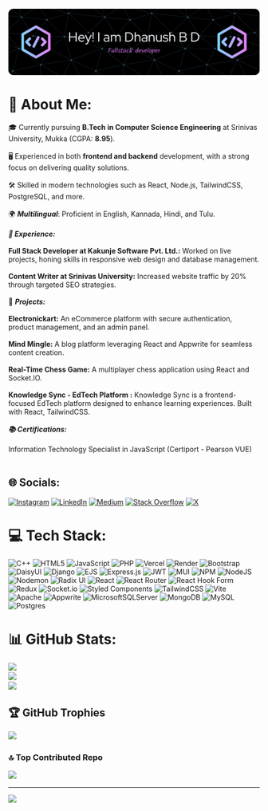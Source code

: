 ![Header](./header.png)

# 💫 About Me:
🎓 Currently pursuing **B.Tech in Computer Science Engineering** at Srinivas University, Mukka (CGPA: **8.95**).<br><br>🖥️ Experienced in both **frontend and backend** development, with a strong focus on delivering quality solutions.<br><br>🛠️ Skilled in modern technologies such as React, Node.js, TailwindCSS, PostgreSQL, and more.<br><br>🌍 ***Multilingual***: Proficient in English, Kannada, Hindi, and Tulu.<br><br>***💼 Experience:***<br><br>**Full Stack Developer at Kakunje Software Pvt. Ltd.:** Worked on live projects, honing skills in responsive web design and database management.<br><br>**Content Writer at Srinivas University:** Increased website traffic by 20% through targeted SEO strategies.<br><br>🚀 ***Projects:***<br><br>**Electronickart:** An eCommerce platform with secure authentication, product management, and an admin panel.<br><br>**Mind Mingle:** A blog platform leveraging React and Appwrite for seamless content creation.<br><br>**Real-Time Chess Game:** A multiplayer chess application using React and Socket.IO.<br><br>**Knowledge Sync - EdTech Platform :** Knowledge Sync is a frontend-focused EdTech platform designed to enhance learning experiences. Built with React, TailwindCSS.<br><br>***📚 Certifications:*** <br><br>Information Technology Specialist in JavaScript (Certiport - Pearson VUE)<br><br>



## 🌐 Socials:
[![Instagram](https://img.shields.io/badge/Instagram-%23E4405F.svg?logo=Instagram&logoColor=white)](https://www.instagram.com/___dhanush__03/) [![LinkedIn](https://img.shields.io/badge/LinkedIn-%230077B5.svg?logo=linkedin&logoColor=white)](https://www.linkedin.com/in/dhanushbd03/) [![Medium](https://img.shields.io/badge/Medium-12100E?logo=medium&logoColor=white)](https://medium.com/@dhanushbd03) [![Stack Overflow](https://img.shields.io/badge/-Stackoverflow-FE7A16?logo=stack-overflow&logoColor=white)](https://stackoverflow.com/users/23475859) [![X](https://img.shields.io/badge/X-black.svg?logo=X&logoColor=white)](https://x.com/dhanushbd03) 

# 💻 Tech Stack:
![C++](https://img.shields.io/badge/c++-%2300599C.svg?style=plastic&logo=c%2B%2B&logoColor=white) ![HTML5](https://img.shields.io/badge/html5-%23E34F26.svg?style=plastic&logo=html5&logoColor=white) ![JavaScript](https://img.shields.io/badge/javascript-%23323330.svg?style=plastic&logo=javascript&logoColor=%23F7DF1E) ![PHP](https://img.shields.io/badge/php-%23777BB4.svg?style=plastic&logo=php&logoColor=white) ![Vercel](https://img.shields.io/badge/vercel-%23000000.svg?style=plastic&logo=vercel&logoColor=white) ![Render](https://img.shields.io/badge/Render-%46E3B7.svg?style=plastic&logo=render&logoColor=white) ![Bootstrap](https://img.shields.io/badge/bootstrap-%238511FA.svg?style=plastic&logo=bootstrap&logoColor=white) ![DaisyUI](https://img.shields.io/badge/daisyui-5A0EF8?style=plastic&logo=daisyui&logoColor=white) ![Django](https://img.shields.io/badge/django-%23092E20.svg?style=plastic&logo=django&logoColor=white) ![EJS](https://img.shields.io/badge/ejs-%23B4CA65.svg?style=plastic&logo=ejs&logoColor=black) ![Express.js](https://img.shields.io/badge/express.js-%23404d59.svg?style=plastic&logo=express&logoColor=%2361DAFB) ![JWT](https://img.shields.io/badge/JWT-black?style=plastic&logo=JSON%20web%20tokens) ![MUI](https://img.shields.io/badge/MUI-%230081CB.svg?style=plastic&logo=mui&logoColor=white) ![NPM](https://img.shields.io/badge/NPM-%23CB3837.svg?style=plastic&logo=npm&logoColor=white) ![NodeJS](https://img.shields.io/badge/node.js-6DA55F?style=plastic&logo=node.js&logoColor=white) ![Nodemon](https://img.shields.io/badge/NODEMON-%23323330.svg?style=plastic&logo=nodemon&logoColor=%BBDEAD) ![Radix UI](https://img.shields.io/badge/radix%20ui-161618.svg?style=plastic&logo=radix-ui&logoColor=white) ![React](https://img.shields.io/badge/react-%2320232a.svg?style=plastic&logo=react&logoColor=%2361DAFB) ![React Router](https://img.shields.io/badge/React_Router-CA4245?style=plastic&logo=react-router&logoColor=white) ![React Hook Form](https://img.shields.io/badge/React%20Hook%20Form-%23EC5990.svg?style=plastic&logo=reacthookform&logoColor=white) ![Redux](https://img.shields.io/badge/redux-%23593d88.svg?style=plastic&logo=redux&logoColor=white) ![Socket.io](https://img.shields.io/badge/Socket.io-black?style=plastic&logo=socket.io&badgeColor=010101) ![Styled Components](https://img.shields.io/badge/styled--components-DB7093?style=plastic&logo=styled-components&logoColor=white) ![TailwindCSS](https://img.shields.io/badge/tailwindcss-%2338B2AC.svg?style=plastic&logo=tailwind-css&logoColor=white) ![Vite](https://img.shields.io/badge/vite-%23646CFF.svg?style=plastic&logo=vite&logoColor=white) ![Apache](https://img.shields.io/badge/apache-%23D42029.svg?style=plastic&logo=apache&logoColor=white) ![Appwrite](https://img.shields.io/badge/Appwrite-%23FD366E.svg?style=plastic&logo=appwrite&logoColor=white) ![MicrosoftSQLServer](https://img.shields.io/badge/Microsoft%20SQL%20Server-CC2927?style=plastic&logo=microsoft%20sql%20server&logoColor=white) ![MongoDB](https://img.shields.io/badge/MongoDB-%234ea94b.svg?style=plastic&logo=mongodb&logoColor=white) ![MySQL](https://img.shields.io/badge/mysql-4479A1.svg?style=plastic&logo=mysql&logoColor=white) ![Postgres](https://img.shields.io/badge/postgres-%23316192.svg?style=plastic&logo=postgresql&logoColor=white)
# 📊 GitHub Stats:
![](https://github-readme-stats.vercel.app/api?username=dhanushbd03&theme=shadow_blue&hide_border=false&include_all_commits=true&count_private=false)<br/>
![](https://github-readme-streak-stats.herokuapp.com/?user=dhanushbd03&theme=shadow_blue&hide_border=false)<br/>
![](https://github-readme-stats.vercel.app/api/top-langs/?username=dhanushbd03&theme=shadow_blue&hide_border=false&include_all_commits=true&count_private=false&layout=compact)

## 🏆 GitHub Trophies
![](https://github-profile-trophy.vercel.app/?username=dhanushbd03&theme=shadow_blue&no-frame=false&no-bg=true&margin-w=4)

### 🔝 Top Contributed Repo
![](https://github-contributor-stats.vercel.app/api?username=dhanushbd03&limit=5&theme=shadow_blue&combine_all_yearly_contributions=true)

---
[![](https://visitcount.itsvg.in/api?id=dhanushbd03&icon=5&color=1)](https://visitcount.itsvg.in)

<!-- Proudly created with GPRM ( https://gprm.itsvg.in ) -->
